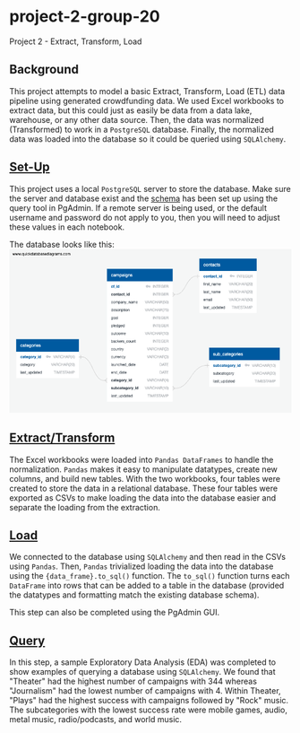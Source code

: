 # project-2-group-20

Project 2 - Extract, Transform, Load

## Background

This project attempts to model a basic Extract, Transform, Load (ETL) data pipeline using generated crowdfunding data. We used Excel workbooks to extract data, but this could just as easily be data from a data lake, warehouse, or any other data source. Then, the data was normalized (Transformed) to work in a `PostgreSQL` database. Finally, the normalized data was loaded into the database so it could be queried using `SQLAlchemy`.

## [Set-Up](load/create_db/)

This project uses a local `PostgreSQL` server to store the database. Make sure the server and database exist and the [schema](load/create_db/schema.sql) has been set up using the query tool in PgAdmin. If a remote server is being used, or the default username and password do not apply to you, then you will need to adjust these values in each notebook.

The database looks like this:
![Image showing an Entity Relationship Diagram for the Crowdfunding Database](load/create_db/ERD.png)

## [Extract/Transform](transform/ETL_Mini_Project.ipynb)

The Excel workbooks were loaded into `Pandas DataFrames` to handle the normalization. `Pandas` makes it easy to manipulate datatypes, create new columns, and build new tables. With the two workbooks, four tables were created to store the data in a relational database. These four tables were exported as CSVs to make loading the data into the database easier and separate the loading from the extraction.

## [Load](load/load_data/load_data.ipynb)

We connected to the database using `SQLAlchemy` and then read in the CSVs using `Pandas`. Then, `Pandas` trivialized loading the data into the database using the `{data_frame}.to_sql()` function. The `to_sql()` function turns each `DataFrame` into rows that can be added to a table in the database (provided the datatypes and formatting match the existing database schema).

This step can also be completed using the PgAdmin GUI.

## [Query](query/queries.ipynb)

In this step, a sample Exploratory Data Analysis (EDA) was completed to show examples of querying a database using `SQLAlchemy`. We found that "Theater" had the highest number of campaigns with 344 whereas "Journalism" had the lowest number of campaigns with 4. Within Theater, "Plays" had the highest success with campaigns followed by "Rock" music. The subcategories with the lowest success rate were mobile games, audio, metal music, radio/podcasts, and world music.
